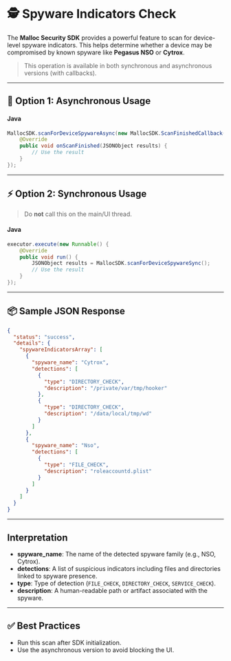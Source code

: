 # 🕵️ Spyware Indicators Check

The **Malloc Security SDK** provides a powerful feature to scan for device-level spyware indicators. This helps determine whether a device may be compromised by known spyware like **Pegasus NSO** or **Cytrox**.

> This operation is available in both synchronous and asynchronous versions (with callbacks).

---

## 🚀 Option 1: Asynchronous Usage

#### Java

```java
MallocSDK.scanForDeviceSpywareAsync(new MallocSDK.ScanFinishedCallback() {
    @Override
    public void onScanFinished(JSONObject results) {
        // Use the result
    }
});
```

---

## ⚡ Option 2: Synchronous Usage

> Do **not** call this on the main/UI thread.

#### Java

```java
executor.execute(new Runnable() {
    @Override
    public void run() {
        JSONObject results = MallocSDK.scanForDeviceSpywareSync();
        // Use the result
    }
});
```

---

## 📦 Sample JSON Response

```json
{
  "status": "success",
  "details": {
    "spywareIndicatorsArray": [
      {
        "spyware_name": "Cytrox",
        "detections": [
          {
            "type": "DIRECTORY_CHECK",
            "description": "/private/var/tmp/hooker"
          },
          {
            "type": "DIRECTORY_CHECK",
            "description": "/data/local/tmp/wd"
          }
        ]
      },
      {
        "spyware_name": "Nso",
        "detections": [
          {
            "type": "FILE_CHECK",
            "description": "roleaccountd.plist"
          }
        ]
      }
    ]
  }
}
```

---

## Interpretation

* **spyware\_name**: The name of the detected spyware family (e.g., NSO, Cytrox).
* **detections**: A list of suspicious indicators including files and directories linked to spyware presence.
* **type**: Type of detection (`FILE_CHECK`, `DIRECTORY_CHECK`, `SERVICE_CHECK`).
* **description**: A human-readable path or artifact associated with the spyware.

---

## ✅ Best Practices

* Run this scan after SDK initialization.
* Use the asynchronous version to avoid blocking the UI.
